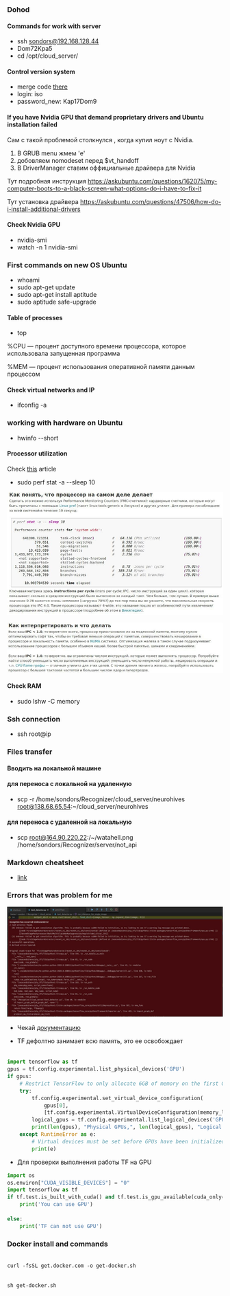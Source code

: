 ### Dohod

#### Commands for work with server

- ssh sondors@192.168.128.44
- Dom72Kpa5
- cd /opt/cloud_server/

#### Control version system

- merge code [there](http://code.dohod.local/AI/cloud_server)
- login: iso
- password_new: Kap17Dom9


#### If you have Nvidia GPU that demand proprietary drivers and Ubuntu installation failed

Сам с такой проблемой столкнулся , когда купил ноут с Nvidia. 

1) В GRUB menu жмем 'e'
2) добовляем nomodeset перед $vt_handoff
3) В DriverManager ставим оффициальные драйвера для Nvidia

Тут подробная инструкция 
https://askubuntu.com/questions/162075/my-computer-boots-to-a-black-screen-what-options-do-i-have-to-fix-it

Тут установка драйвера 
https://askubuntu.com/questions/47506/how-do-i-install-additional-drivers

#### Check Nvidia GPU

- nvidia-smi
- watch -n 1 nvidia-smi

### First commands on new OS Ubuntu

- whoami
- sudo apt-get update
- sudo apt-get install aptitude
- sudo aptitude safe-upgrade

#### Table of processes

- top

%CPU — процент доступного времени процессора, которое использовала запущенная программа

%MEM — процент использования оперативной памяти данным процессом

#### Check virtual networks and IP

- ifconfig -a

### working with hardware on Ubuntu

- hwinfo --short

#### Processor utilization

Check [this](https://romka.eu/blog/metrika-zagruzhennosti-processora-cpu-utiliztion-eto-ne-chto-vy-dumaete) article

- sudo perf stat -a --sleep 10

![](https://github.com/IgorSondors/cheatsheet/blob/master/images/2.jpg)

![](https://github.com/IgorSondors/cheatsheet/blob/master/images/3.jpg)

#### Check RAM

- sudo lshw -C memory

### Ssh connection

- ssh root@ip

### Files transfer

#### Вводить на локальной машине 
#### для переноса с локальной на удаленную

- scp -r /home/sondors/Recognizer/cloud_server/neurohives root@138.68.65.54:~/cloud_server/neurohives

#### для переноса с удаленной на локальную

- scp root@164.90.220.22:/~/watahell.png  /home/sondors/Recognizer/server/not_api

### Markdown cheatsheet

- [link](https://github.com/adam-p/markdown-here/wiki/Markdown-Cheatsheet)

### Errors that was problem for me

![](https://github.com/IgorSondors/cheatsheet/blob/master/images/failed_conv.jpg)

- Чекай [документацию](https://www.tensorflow.org/guide/gpu)

- TF дефолтно занимает всю память, это ее освобождает
```python

import tensorflow as tf
gpus = tf.config.experimental.list_physical_devices('GPU')
if gpus:
    # Restrict TensorFlow to only allocate 6GB of memory on the first GPU
    try:
        tf.config.experimental.set_virtual_device_configuration(
            gpus[0],
            [tf.config.experimental.VirtualDeviceConfiguration(memory_limit=6144)])
        logical_gpus = tf.config.experimental.list_logical_devices('GPU')
        print(len(gpus), "Physical GPUs,", len(logical_gpus), "Logical GPUs")
    except RuntimeError as e:
        # Virtual devices must be set before GPUs have been initialized
        print(e)
```
- Для проверки выполнения работы TF на GPU

```python
import os
os.environ["CUDA_VISIBLE_DEVICES"] = "0"
import tensorflow as tf
if tf.test.is_built_with_cuda() and tf.test.is_gpu_available(cuda_only=False, min_cuda_compute_capability=None):
    print('You can use GPU')

else:
    print('TF can not use GPU')
```
### Docker install and commands

```shell

curl -fsSL get.docker.com -o get-docker.sh

```
```shell

sh get-docker.sh

```

